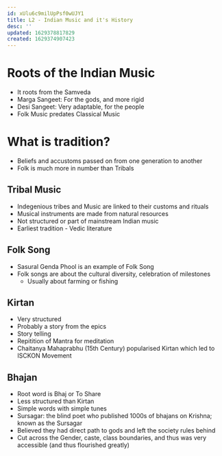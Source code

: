 ```yaml
---
id: xUlu6c9milUpPsf0wUJY1
title: L2 - Indian Music and it's History
desc: ''
updated: 1629378817829
created: 1629374907423
---
```

# Roots of the Indian Music 
* It roots from the Samveda
* Marga Sangeet: For the gods, and more rigid 
* Desi Sangeet: Very adaptable, for the people
* Folk Music predates Classical Music 
# What is tradition? 
* Beliefs and accustoms passed on from one generation to another 
* Folk is much more in number than Tribals
## Tribal Music 
* Indegenious tribes and Music are linked to their customs and rituals 
* Musical  instruments are made from natural resources
* Not structured or part of mainstream Indian music 
* Earliest tradition - Vedic literature 

## Folk Song
* Sasural Genda Phool is an example of Folk Song 
* Folk songs are about the cultural diversity, celebration of milestones 
  * Usually about farming or fishing 
## Kirtan 
* Very structured 
* Probably a story from the epics 
* Story telling 
* Repitition of Mantra for meditation 
* Chaitanya Mahaprabhu (15th Century) popularised Kirtan which led to ISCKON Movement 
## Bhajan 
* Root word is Bhaj or To Share
* Less structured than Kirtan 
* Simple words with simple tunes
* Sursagar: the blind poet who published 1000s of bhajans on Krishna; known as the Sursagar
* Believed they had direct path to gods and left the society rules behind 
* Cut across the Gender, caste, class boundaries, and thus was very accessible (and thus flourished greatly)
